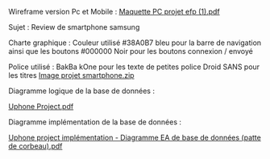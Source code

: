 
Wireframe version Pc et Mobile :
[Maquette PC projet efp (1).pdf](https://github.com/DavCode1/DavCode1/files/14872533/Maquette.PC.projet.efp.1.pdf)

Sujet : Review de smartphone samsung

Charte graphique :
 Couleur utilisé
 #38A0B7 bleu pour la barre de navigation ainsi que les boutons 
 #000000 Noir pour les boutons connexion / envoyé
 
Police utilisé :
BakBa kOne pour les texte de petites police
Droid SANS pour les titres 
[Image projet smartphone.zip](https://github.com/DavCode1/DavCode1/files/14872809/Image.projet.smartphone.zip)

Diagramme logique de la base de données :

[Uphone Project.pdf](https://github.com/DavCode1/Uphone-Project/files/14917509/Uphone.Project.pdf)

Diagramme implémentation de la base de données :

[Uphone project implémentation - Diagramme EA de base de données (patte de corbeau).pdf](https://github.com/DavCode1/Uphone-Project/files/14945002/Uphone.project.implementation.-.Diagramme.EA.de.base.de.donnees.patte.de.corbeau.pdf)

